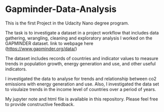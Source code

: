 # Gapminder-Data-Analysis
This is the first Project in the Udacity Nano degree program. 

The task is to investigate a dataset in a project workflow that includes data gathering, wrangling, cleaning and exploratory analysis
I worked on the GAPMINDER dataset. link to webpage here (https://www.gapminder.org/data/)


The dataset includes records of countries and indicator values to measure trends in population growth, energy generation and use, and other useful indicators.


I investigated the data to analyse for trends and relationship between co2 emissions with energy generation and use.
Also, I investigated the data set to visulaize trends in the income level of countries over a period of years.


My jupyter note and html file is available in this repository.
Please feel free to provide constructive feedback. 
